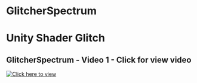 # GlitcherSpectrum
Unity Shader Glitch
=================

## GlitcherSpectrum - Video 1 - Click for view video

[![Click here to view](http://i.imgur.com/rgjewFW.png?1)](https://www.youtube.com/watch?v=5F1qsYyjvpk&feature=youtu.be)
